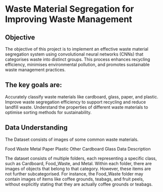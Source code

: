 # Waste Material Segregation for Improving Waste Management
## Objective
The objective of this project is to implement an effective waste material segregation system using convolutional neural networks (CNNs) that categorises waste into distinct groups. This process enhances recycling efficiency, minimises environmental pollution, and promotes sustainable waste management practices.

## The key goals are:

Accurately classify waste materials like cardboard, glass, paper, and plastic.
Improve waste segregation efficiency to support recycling and reduce landfill waste.
Understand the properties of different waste materials to optimise sorting methods for sustainability.

## Data Understanding
The Dataset consists of images of some common waste materials.

Food Waste
Metal
Paper
Plastic
Other
Cardboard
Glass
Data Description

The dataset consists of multiple folders, each representing a specific class, such as Cardboard, Food_Waste, and Metal.
Within each folder, there are images of objects that belong to that category.
However, these items are not further subcategorised.
For instance, the Food_Waste folder may contain images of items like coffee grounds, teabags, and fruit peels, without explicitly stating that they are actually coffee grounds or teabags.
